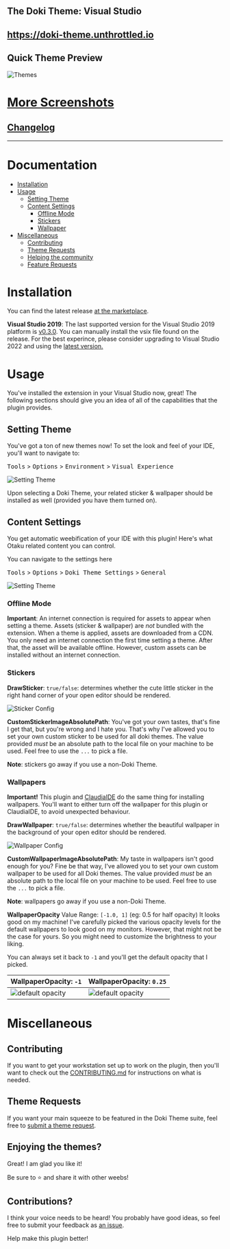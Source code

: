 The Doki Theme: Visual Studio
---

## https://doki-theme.unthrottled.io

## Quick Theme Preview

![Themes](readmeAssets/themes.webp)


# [More Screenshots](readmeAssets/albums/screenshot_album.md)

## [Changelog](CHANGELOG.md)

---

# Documentation

- [Installation](#installation)
- [Usage](#usage)
  - [Setting Theme](#setting-theme)
  - [Content Settings](#content-settings)
    - [Offline Mode](#offline-mode)
    - [Stickers](#stickers)
    - [Wallpaper](#wallpapers)
- [Miscellaneous](#miscellaneous)
    - [Contributing](#contributing) 
    - [Theme Requests](#theme-requests)
    - [Helping the community](#enjoying-the-themes)
    - [Feature Requests](#contributions)

# Installation 

You can find the latest release [at the marketplace](https://marketplace.visualstudio.com/items?itemName=unthrottled.dokithemevisualstudio).

**Visual Studio 2019**: The last supported version for the Visual Studio 2019 platform is [v0.3.0](https://github.com/doki-theme/doki-theme-visualstudio/releases/tag/v0.3.0). You can manually install the vsix file found on the release. For the best experince, please consider upgrading to Visual Studio 2022 and using the [latest version.](https://github.com/doki-theme/doki-theme-visualstudio/releases/latest)

# Usage

You've installed the extension in your Visual Studio now, great!
The following sections should give you an idea of all of the capabilities that the plugin provides.

## Setting Theme

You've got a ton of new themes now! 
To set the look and feel of your IDE, you'll want to navigate to:

<kbd>Tools</kbd> > <kbd>Options</kbd> > <kbd>Environment</kbd> > <kbd>Visual Experience</kbd>

![Setting Theme](readmeAssets/screens/setting_theme.png)

Upon selecting a Doki Theme, your related sticker & wallpaper should be installed as well (provided you have them turned on).

## Content Settings

You get automatic weebification of your IDE with this plugin!
Here's what Otaku related content you can control.

You can navigate to the settings here

<kbd>Tools</kbd> > <kbd>Options</kbd> > <kbd>Doki Theme Settings</kbd> > <kbd>General</kbd>

![Setting Theme](readmeAssets/screens/doki_settings.png)

### Offline Mode

**Important**: An internet connection is required for assets to appear when setting a theme. Assets (sticker & wallpaper) are _not_ bundled with the extension. When a theme is applied, assets are downloaded from a CDN. You only need an internet connection the first time setting a theme. After that, the asset will be available offline.  However, custom assets can be installed without an internet connection.

### Stickers

**DrawSticker**: `true/false`: determines whether the cute little sticker in the right hand corner of your open editor should be rendered.

![Sticker Config](readmeAssets/screens/sticker_config.png)

**CustomStickerImageAbsolutePath**:  You've got your own tastes, that's fine I get that, but you're wrong and I hate you.
That's why I've allowed you to set your own custom sticker to be used for all doki themes. 
The value provided _must_ be an absolute path to the local file on your machine to be used. Feel free to use the `...` to pick a file.

**Note**: stickers go away if you use a non-Doki Theme.

### Wallpapers

**Important!** This plugin and [ClaudiaIDE](https://github.com/buchizo/ClaudiaIDE) do the same thing for installing wallpapers.
You'll want to either turn off the wallpaper for this plugin or ClaudiaIDE, to avoid unexpected behaviour.

**DrawWallpaper**: `true/false`: determines whether the beautiful wallpaper in the background of your open editor should be rendered.

![Wallpaper Config](readmeAssets/screens/wallpaper_config.png)

**CustomWallpaperImageAbsolutePath**:  My taste in wallpapers isn't good enough for you?
Fine be that way, I've allowed you to set your own custom wallpaper to be used for all Doki themes.
The value provided _must_ be an absolute path to the local file on your machine to be used. Feel free to use the `...` to pick a file.

**Note**: wallpapers go away if you use a non-Doki Theme.

**WallpaperOpacity** Value Range: `[-1.0, 1]` (eg: 0.5 for half opacity) It looks good on my machine! 
I've carefully picked the various opacity levels for the default wallpapers to look good on my monitors.
However, that might not be the case for yours. 
So you might need to customize the brightness to your liking.

You can always set it back to `-1` and you'll get the default opacity that I picked.

| **WallpaperOpacity**: `-1` | **WallpaperOpacity**: `0.25` |
| --- | --- |
| ![default opacity](readmeAssets/screens/opacity_def.png) |  ![default opacity](readmeAssets/screens/opacity_quarter.png) |

# Miscellaneous

## Contributing

If you want to get your workstation set up to work on the plugin,
then you'll want to check out the [CONTRIBUTING.md](./CONTRIBUTING.md) for instructions on what is needed.

## Theme Requests

If you want your main squeeze to be featured in the Doki Theme suite, feel free to [submit a theme request](https://github.com/doki-theme/doki-master-theme/issues).

## Enjoying the themes?

Great! I am glad you like it!

Be sure to ⭐ and share it with other weebs!

## Contributions?

I think your voice needs to be heard! You probably have good ideas, so feel free to submit your feedback as [an issue](https://github.com/doki-theme/doki-theme-visualstudio/issues/new).

Help make this plugin better!

